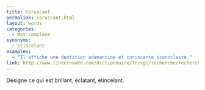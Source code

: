 ```yaml
---
title: Coruscant
permalink: coruscant.html
layout: words
categories:
  - Mot complexe
synonyms:
  - Etincelant
examples:
  - "Il affiche une dentition adamantine et coruscante iconoclaste."
link: http://www.linternaute.com/dictionnaire/fr/cgi/recherche/recherche.php
---
```


Désigne ce qui est brillant, éclatant, étincelant.

